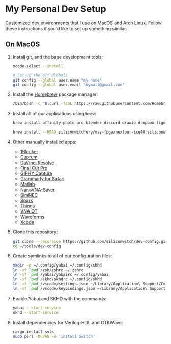 # My Personal Dev Setup

Customized dev environments that I use on MacOS and Arch Linux. Follow these instructions if you'd like to set up something similar.

## On MacOS

1. Install git, and the base development tools:

    ```sh
    xcode-select --install

    # Set up the git globals
    git config --global user.name "my name"
    git config --global user.email "mymail@gmail.com"
    ```

1. Install the [Homebrew](https://brew.sh) package manager:

    ```sh
    /bin/bash -c "$(curl -fsSL https://raw.githubusercontent.com/Homebrew/install/HEAD/install.sh)"
    ```

1. Install all of our applications using `brew`:

    ```sh
    brew install affinity-photo arc blender discord drawio dropbox figma fxfactory fzf gcc-arm-embedded gh go gtkwave homebrew/cask-fonts/font-roboto-mono icarus-verilog jq kicad koekeishiya/formulae/skhd koekeishiya/formulae/yabai nordic-nrf-command-line-tools obs openfpgaloader python raspberry-pi-imager raycast rekordbox remarkable saleae-logic segger-jlink spotify steam the-unarchiver visual-studio-code vlc vnc-viewer xmind zoom

    brew install --HEAD siliconwitchery/oss-fpga/nextpnr-ice40 siliconwitchery/oss-fpga/nextpnr-nexus
    ```

1. Other manually installed apps:

    - [1Blocker](https://apps.apple.com/se/app/1blocker-ad-blocker/id1365531024?l=en-GB)
    - [Cuprum](https://apps.apple.com/se/app/cuprum/id1088670425?l=en-GB&mt=12)
    - [DaVinci Resolve](https://apps.apple.com/se/app/davinci-resolve/id571213070?l=en-GB&mt=12)
    - [Final Cut Pro](https://apps.apple.com/se/app/final-cut-pro/id424389933?l=en-GB&mt=12)
    - [GIPHY Capture](https://apps.apple.com/se/app/giphy-capture-the-gif-maker/id668208984?l=en-GB&mt=12)
    - [Grammarly for Safari](https://apps.apple.com/se/app/grammarly-writing-app/id1462114288?l=en-GB&mt=12)
    - [Matlab](https://www.mathworks.com)
    - [NanoVNA-Saver](https://github.com/NanoVNA-Saver/nanovna-saver/releases)
    - [SimNEC](http://www.ae6ty.com/smith_charts.html)
    - [Spark](https://apps.apple.com/se/app/spark-email-app-by-readdle/id1176895641?l=en-GB&mt=12)
    - [Things](https://apps.apple.com/se/app/things-3/id904280696?l=en-GB&mt=12)
    - [VNA QT](https://nanorfe.com/nanovna-software.html)
    - [Waveforms](https://digilent.com/shop/software/digilent-waveforms/)
    - [Xcode](https://apps.apple.com/se/app/xcode/id497799835?l=en-GB&mt=12)

1. Clone this repository:

    ```sh
    git clone --recursive https://github.com/siliconwitch/dev-config.git ~/tools/dev-config
    cd ~/tools/dev-config
    ```

1. Create symlinks to all of our configuration files:

    ```sh
    mkdir -p ~/.config/yabai ~/.config/skhd
    ln -sf `pwd`/zsh/zshrc ~/.zshrc
    ln -sf `pwd`/yabai/yabairc ~/.config/yabai
    ln -sf `pwd`/skhd/skhdrc ~/.config/skhd
    ln -sf `pwd`/vscode/settings.json ~/Library/Application\ Support/Code/User
    ln -sf `pwd`/vscode/keybindings.json ~/Library/Application\ Support/Code/User
    ```

1. Enable Yabai and SKHD with the commands:

    ```sh
    yabai --start-service
    skhd --start-service
    ```

1. Install dependencies for Verilog-HDL and GTKWave:

    ```sh
    cargo install svls
    sudo perl -MCPAN -e 'install Switch'
    ```